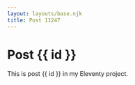 ```yaml
---
layout: layouts/base.njk
title: Post 11247
---
```


# Post {{ id }}

This is post {{ id }} in my Eleventy project.
